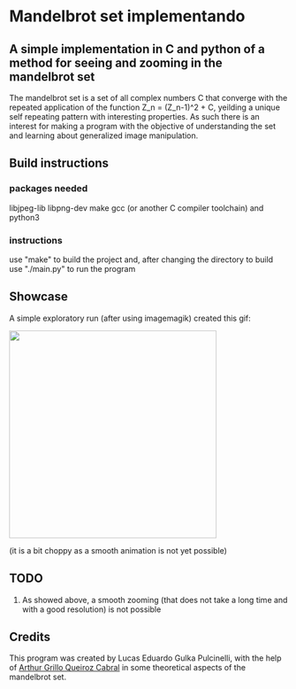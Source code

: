 # Mandelbrot set implementando

## A simple implementation in C and python of a method for seeing and zooming in the mandelbrot set

The mandelbrot set is a set of all complex numbers C that converge with the repeated application of the function Z_n = (Z_n-1)^2 + C, yeilding a unique self repeating pattern
with interesting properties. As such there is an interest for making a program with the objective of understanding the set and learning about generalized image manipulation.

## Build instructions

### packages needed
libjpeg-lib libpng-dev make gcc (or another C compiler toolchain) and python3

### instructions
use "make" to build the project and, after changing the directory to build use "./main.py" to run the program

## Showcase

A simple exploratory run (after using imagemagik) created this gif:

<img src="./showcase.gif" width="375">

(it is a bit choppy as a smooth animation is not yet possible)

## TODO

1) As showed above, a smooth zooming (that does not take a long time and with a good resolution) is not possible

## Credits

This program was created by Lucas Eduardo Gulka Pulcinelli, with the help of [Arthur Grillo Queiroz Cabral](https://github.com/grillo-0) in some theoretical aspects of the mandelbrot set.
